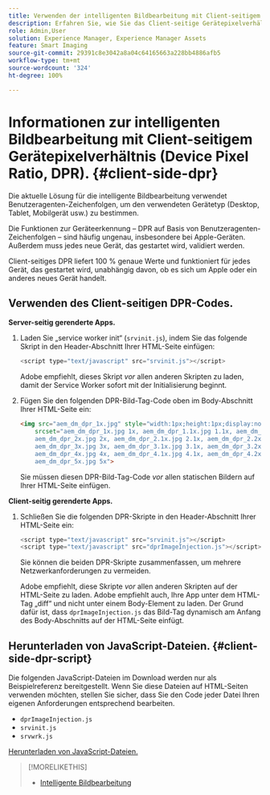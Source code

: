```yaml
---
title: Verwenden der intelligenten Bildbearbeitung mit Client-seitigem Gerätepixelverhältnis (Device Pixel Ratio).
description: Erfahren Sie, wie Sie das Client-seitige Gerätepixelverhältnis mit der intelligenten Bildbearbeitung in Adobe Experience Manager as a Cloud Service mit Dynamic Media verwenden.
role: Admin,User
solution: Experience Manager, Experience Manager Assets
feature: Smart Imaging
source-git-commit: 29391c8e3042a8a04c64165663a228bb4886afb5
workflow-type: tm+mt
source-wordcount: '324'
ht-degree: 100%

---
```


# Informationen zur intelligenten Bildbearbeitung mit Client-seitigem Gerätepixelverhältnis (Device Pixel Ratio, DPR). {#client-side-dpr}

Die aktuelle Lösung für die intelligente Bildbearbeitung verwendet Benutzeragenten-Zeichenfolgen, um den verwendeten Gerätetyp (Desktop, Tablet, Mobilgerät usw.) zu bestimmen.

Die Funktionen zur Geräteerkennung – DPR auf Basis von Benutzeragenten-Zeichenfolgen – sind häufig ungenau, insbesondere bei Apple-Geräten. Außerdem muss jedes neue Gerät, das gestartet wird, validiert werden.

Client-seitiges DPR liefert 100 % genaue Werte und funktioniert für jedes Gerät, das gestartet wird, unabhängig davon, ob es sich um Apple oder ein anderes neues Gerät handelt.

## Verwenden des Client-seitigen DPR-Codes.

**Server-seitig gerenderte Apps.**

1. Laden Sie „service worker init“ (`srvinit.js`), indem Sie das folgende Skript in den Header-Abschnitt Ihrer HTML-Seite einfügen:

   ```javascript
   <script type="text/javascript" src="srvinit.js"></script>
   ```

   Adobe empfiehlt, dieses Skript _vor_ allen anderen Skripten zu laden, damit der Service Worker sofort mit der Initialisierung beginnt.

1. Fügen Sie den folgenden DPR-Bild-Tag-Code oben im Body-Abschnitt Ihrer HTML-Seite ein:

   ```html
   <img src="aem_dm_dpr_1x.jpg" style="width:1px;height:1px;display:none"
       srcset="aem_dm_dpr_1x.jpg 1x, aem_dm_dpr_1.1x.jpg 1.1x, aem_dm_dpr_1.2x.jpg 1.2x, aem_dm_dpr_1.3x.jpg 1.3x, aem_dm_dpr_1.4x.jpg 1.4x, aem_dm_dpr_1.5x.jpg 1.5x, aem_dm_dpr_1.6x.jpg 1.6x,          aem_dm_dpr_1.7x.jpg 1.7x, aem_dm_dpr_1.8x.jpg 1.8x, aem_dm_dpr_1.9x.jpg 1.9x,
       aem_dm_dpr_2x.jpg 2x, aem_dm_dpr_2.1x.jpg 2.1x, aem_dm_dpr_2.2x.jpg 2.2x, aem_dm_dpr_2.3x.jpg 2.3x, aem_dm_dpr_2.4x.jpg 2.4x, aem_dm_dpr_2.5x.jpg 2.5x, aem_dm_dpr_2.6x.jpg 2.6x, aem_dm_dpr_2.7x.jpg 2.7x, aem_dm_dpr_2.8x.jpg 2.8x, aem_dm_dpr_2.9x.jpg 2.9x,
       aem_dm_dpr_3x.jpg 3x, aem_dm_dpr_3.1x.jpg 3.1x, aem_dm_dpr_3.2x.jpg 3.2x, aem_dm_dpr_3.3x.jpg 3.3x, aem_dm_dpr_3.4x.jpg 3.4x, aem_dm_dpr_3.5x.jpg 3.5x, aem_dm_dpr_3.6x.jpg 3.6x, aem_dm_dpr_3.7x.jpg 3.7x, aem_dm_dpr_3.8x.jpg 3.8x, aem_dm_dpr_3.9x.jpg 3.9x,
       aem_dm_dpr_4x.jpg 4x, aem_dm_dpr_4.1x.jpg 4.1x, aem_dm_dpr_4.2x.jpg 4.2x, aem_dm_dpr_4.3x.jpg 4.3x, aem_dm_dpr_4.4x.jpg 4.4x, aem_dm_dpr_4.5x.jpg 4.5x, aem_dm_dpr_4.6x.jpg 4.6x, aem_dm_dpr_4.7x.jpg 4.7x, aem_dm_dpr_4.8x.jpg 4.8x, aem_dm_dpr_4.9x.jpg 4.9x,
       aem_dm_dpr_5x.jpg 5x">
   ```

   Sie müssen diesen DPR-Bild-Tag-Code _vor_ allen statischen Bildern auf Ihrer HTML-Seite einfügen.

**Client-seitig gerenderte Apps.**

1. Schließen Sie die folgenden DPR-Skripte in den Header-Abschnitt Ihrer HTML-Seite ein:

   ```javascript
   <script type="text/javascript" src="srvinit.js"></script>
   <script type="text/javascript" src="dprImageInjection.js"></script>
   ```

   Sie können die beiden DPR-Skripte zusammenfassen, um mehrere Netzwerkanforderungen zu vermeiden.

   Adobe empfiehlt, diese Skripte _vor_ allen anderen Skripten auf der HTML-Seite zu laden.
Adobe empfiehlt auch, Ihre App unter dem HTML-Tag „diff“ und nicht unter einem Body-Element zu laden. Der Grund dafür ist, dass `dprImageInjection.js` das Bild-Tag dynamisch am Anfang des Body-Abschnitts auf der HTML-Seite einfügt.

## Herunterladen von JavaScript-Dateien. {#client-side-dpr-script}

Die folgenden JavaScript-Dateien im Download werden nur als Beispielreferenz bereitgestellt. Wenn Sie diese Dateien auf HTML-Seiten verwenden möchten, stellen Sie sicher, dass Sie den Code jeder Datei Ihren eigenen Anforderungen entsprechend bearbeiten.

* `dprImageInjection.js`
* `srvinit.js`
* `srvwrk.js`

[Herunterladen von JavaScript-Dateien.](/help/assets/assets-dm/aem-dynamicmedia-smartimaging-dpr.zip)

>[!MORELIKETHIS]
>
>* [Intelligente Bildbearbeitung](/help/assets/imaging-faq.md)

